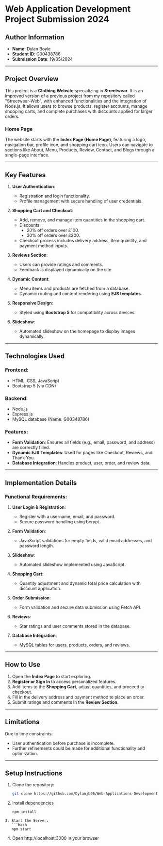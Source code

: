 # Web Application Development Project Submission 2024

## Author Information
- **Name**: Dylan Boyle  
- **Student ID**: G00438786  
- **Submission Date**: 19/05/2024  

---

## Project Overview
This project is a **Clothing Website** specializing in **Streetwear**. It is an improved version of a previous project from my repository called "Streetwear-Web", with enhanced functionalities and the integration of Node.js. It allows users to browse products, register accounts, manage shopping carts, and complete purchases with discounts applied for larger orders.

### **Home Page**
The website starts with the **Index Page (Home Page)**, featuring a logo, navigation bar, profile icon, and shopping cart icon. Users can navigate to sections like About, Menu, Products, Review, Contact, and Blogs through a single-page interface.

---

## Key Features
1. **User Authentication**:
   - Registration and login functionality.
   - Profile management with secure handling of user credentials.

2. **Shopping Cart and Checkout**:
   - Add, remove, and manage item quantities in the shopping cart.
   - Discounts:
     - 20% off orders over £100.
     - 30% off orders over £200.
   - Checkout process includes delivery address, item quantity, and payment method inputs.

3. **Reviews Section**:
   - Users can provide ratings and comments.
   - Feedback is displayed dynamically on the site.

4. **Dynamic Content**:
   - Menu items and products are fetched from a database.
   - Dynamic routing and content rendering using **EJS templates**.

5. **Responsive Design**:
   - Styled using **Bootstrap 5** for compatibility across devices.

6. **Slideshow**:
   - Automated slideshow on the homepage to display images dynamically.

---

## Technologies Used
### **Frontend**:
- HTML, CSS, JavaScript
- Bootstrap 5 (via CDN)

### **Backend**:
- Node.js
- Express.js
- MySQL database (Name: G00348786)

### **Features**:
- **Form Validation**: Ensures all fields (e.g., email, password, and address) are correctly filled.
- **Dynamic EJS Templates**: Used for pages like Checkout, Reviews, and Thank You.
- **Database Integration**: Handles product, user, order, and review data.

---

## Implementation Details
### **Functional Requirements**:
1. **User Login & Registration**:
   - Register with a username, email, and password.
   - Secure password handling using bcrypt.

2. **Form Validation**:
   - JavaScript validations for empty fields, valid email addresses, and password length.

3. **Slideshow**:
   - Automated slideshow implemented using JavaScript.

4. **Shopping Cart**:
   - Quantity adjustment and dynamic total price calculation with discount application.

5. **Order Submission**:
   - Form validation and secure data submission using Fetch API.

6. **Reviews**:
   - Star ratings and user comments stored in the database.

7. **Database Integration**:
   - MySQL tables for users, products, orders, and reviews.

---

## How to Use
1. Open the **Index Page** to start exploring.
2. **Register or Sign In** to access personalized features.
3. Add items to the **Shopping Cart**, adjust quantities, and proceed to checkout.
4. Fill in the delivery address and payment method to place an order.
5. Submit ratings and comments in the **Review Section**.

---

## Limitations
Due to time constraints:
- User authentication before purchase is incomplete.
- Further refinements could be made for additional functionality and optimization.

---

## Setup Instructions
1. Clone the repository:
   ```bash
   git clone https://github.com/Dylanjb96/Web-Applications-Development-Project.git
   ```

2. Install dependencies
   ```bash
   npm install
```
3. Start the Server:
   ```bash
   npm start
```
4. Open http://localhost:3000 in your browser
